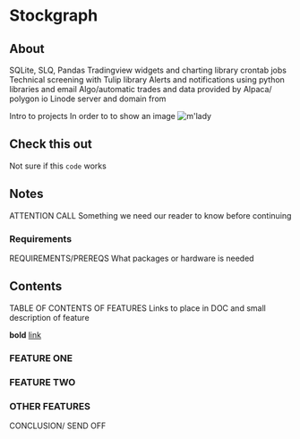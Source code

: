 # Stockgraph

## About

SQLite, SLQ, Pandas
Tradingview widgets and charting library
crontab jobs
Technical screening with Tulip library
Alerts and notifications using python libraries and email
Algo/automatic trades and data provided by Alpaca/ polygon io
Linode server and domain from

Intro to projects
In order to to show an image
![m'lady](https://i.imgur.com/v8IVDka.jpg)

## Check this out

Not sure if this `code` works

## Notes

ATTENTION CALL
Something we need our reader to know before continuing

### Requirements

REQUIREMENTS/PREREQS
What packages or hardware is needed

## Contents

TABLE OF CONTENTS OF FEATURES
Links to place in DOC and small description of feature

**bold**
[link](https://example.com)

### FEATURE ONE

### FEATURE TWO

### OTHER FEATURES

CONCLUSION/ SEND OFF
